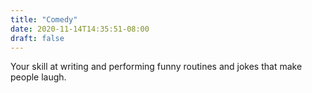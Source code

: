 ```yaml
---
title: "Comedy"
date: 2020-11-14T14:35:51-08:00
draft: false
---
```

Your skill at writing and performing funny routines and jokes that make people laugh.
